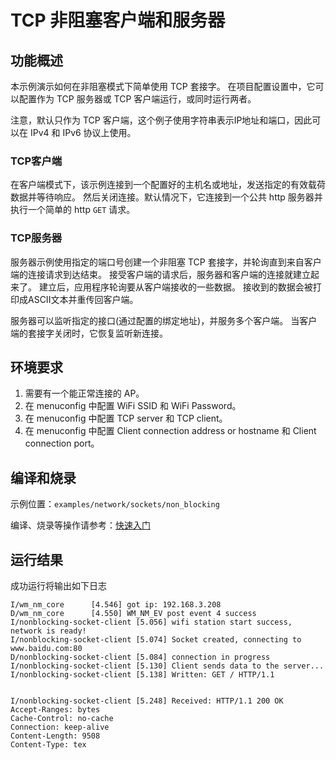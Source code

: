 # TCP 非阻塞客户端和服务器

## 功能概述
本示例演示如何在非阻塞模式下简单使用 TCP 套接字。
在项目配置设置中，它可以配置作为 TCP 服务器或 TCP 客户端运行，或同时运行两者。

注意，默认只作为 TCP 客户端，这个例子使用字符串表示IP地址和端口，因此可以在 IPv4 和 IPv6 协议上使用。

### TCP客户端

在客户端模式下，该示例连接到一个配置好的主机名或地址，发送指定的有效载荷数据并等待响应。
然后关闭连接。默认情况下，它连接到一个公共 http 服务器并执行一个简单的 http `GET` 请求。

### TCP服务器

服务器示例使用指定的端口号创建一个非阻塞 TCP 套接字，并轮询直到来自客户端的连接请求到达结束。
接受客户端的请求后，服务器和客户端的连接就建立起来了。
建立后，应用程序轮询要从客户端接收的一些数据。
接收到的数据会被打印成ASCII文本并重传回客户端。

服务器可以监听指定的接口(通过配置的绑定地址)，并服务多个客户端。
当客户端的套接字关闭时，它恢复监听新连接。

## 环境要求

1. 需要有一个能正常连接的 AP。
2. 在 menuconfig 中配置 WiFi SSID 和 WiFi Password。
3. 在 menuconfig 中配置 TCP server 和 TCP client。
4. 在 menuconfig 中配置 Client connection address or hostname 和 Client connection port。

## 编译和烧录

示例位置：`examples/network/sockets/non_blocking`

编译、烧录等操作请参考：[快速入门](https://doc.winnermicro.net/w800/zh_CN/2.2-beta.2/get_started/index.html)

## 运行结果

成功运行将输出如下日志

```
I/wm_nm_core      [4.546] got ip: 192.168.3.208
D/wm_nm_core      [4.550] WM_NM_EV post event 4 success
I/nonblocking-socket-client [5.056] wifi station start success, network is ready!
I/nonblocking-socket-client [5.074] Socket created, connecting to www.baidu.com:80
D/nonblocking-socket-client [5.084] connection in progress
I/nonblocking-socket-client [5.130] Client sends data to the server...
I/nonblocking-socket-client [5.138] Written: GET / HTTP/1.1


I/nonblocking-socket-client [5.248] Received: HTTP/1.1 200 OK
Accept-Ranges: bytes
Cache-Control: no-cache
Connection: keep-alive
Content-Length: 9508
Content-Type: tex

```